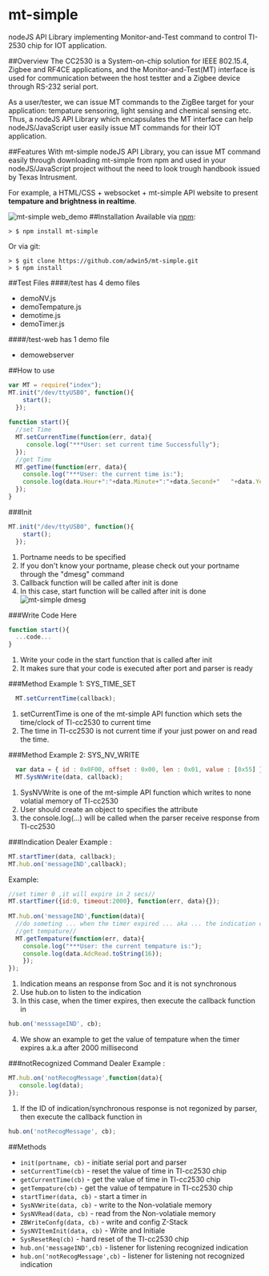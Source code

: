 # mt-simple
nodeJS API Library implementing Monitor-and-Test command to control TI-2530 chip for IOT application. 

##Overview
The CC2530 is a System-on-chip solution for IEEE 802.15.4, Zigbee and RF4CE applications, and the Monitor-and-Test(MT) interface is used for communication between the host testter and a Zigbee device through RS-232 serial port. 
  
As a user/tester, we can issue MT commands to the ZigBee target for your application: tempature sensoring, light sensing and chemical sensing etc. Thus, a nodeJS API Library which encapsulates the MT interface can help nodeJS/JavaScript user easily issue MT commands for their IOT application.

##Features
  With mt-simple nodeJS API Library, you can issue MT command easily through downloading mt-simple from npm and used in your nodeJS/JavaScript project without the need to look trough handbook issued by Texas Intrusment.

  For example, a HTML/CSS + websocket + mt-simple API website to present **tempature and brightness in realtime**.
  
  ![mt-simple web_demo](https://github.com/adwin5/mt-simple/blob/master/document/web_demo.jpg)
##Installation
Available via [npm](http://npmjs.org/):

    > $ npm install mt-simple

Or via git:

    > $ git clone https://github.com/adwin5/mt-simple.git
    > $ npm install

##Test Files
####/test has 4 demo files
*  demoNV.js        
*  demoTempature.js    
*  demotime.js 
*  demoTimer.js

####/test-web has 1 demo file
*  demowebserver

##How to use
  ```js
  var MT = require("index");
  MT.init("/dev/ttyUSB0", function(){
      start();
    });
    
  function start(){
    //set Time
    MT.setCurrentTime(function(err, data){
       console.log("***User: set current time Successfully");
    });
    //get Time
    MT.getTime(function(err, data){
      console.log("***User: the current time is:");
      console.log(data.Hour+":"+data.Minute+":"+data.Second+"   "+data.Year+"/"+data.Month+"/"+data.Day);
    });    
  }
  ```
  
###Init
  ```js
  MT.init("/dev/ttyUSB0", function(){
      start();
    });
  ```
1. Portname needs to be specified  
2. If you don't know your portname, please check out your portname through the "dmesg" command
3. Callback function will be called after init is done
4. In this case, start function will be called after init is done
  ![mt-simple dmesg](https://github.com/adwin5/mt-simple/blob/master/document/dmesg_command.jpg)

###Write Code Here
  ```js
  function start(){
    ...code...
  }
  ```
1. Write your code in the start function that is called after init
2. It makes sure that your code is executed after port and parser is ready

###Method Example 1: SYS_TIME_SET
  ```js
    MT.setCurrentTime(callback);
  ```
1.  setCurrentTime is one of the mt-simple API function which sets the time/clock of TI-cc2530 to current time
2.  The time in TI-cc2530 is not current time if your just power on and read the time.

###Method Example 2: SYS_NV_WRITE
  ```js
    var data = { id : 0x0F00, offset : 0x00, len : 0x01, value : [0x55] };
    MT.SysNVWrite(data, callback);
  ```
1.  SysNVWrite is one of the mt-simple API function which writes to none volatial memory of TI-cc2530
2.  User should create an object to specifies the attribute
3.  the console.log(...) will be called when the parser receive response from TI-cc2530

###Indication Dealer Example : 
  ```js
  MT.startTimer(data, callback);
  MT.hub.on('messageIND',callback);
  ```
Example:
  ```js
  //set timer 0 ,it will expire in 2 secs//
  MT.startTimer({id:0, timeout:2000}, function(err, data){});
    
  MT.hub.on('messageIND',function(data){
    //do someting ... when the timer expired ... aka ... the indication comes//
    //get tempature//
    MT.getTempature(function(err, data){
      console.log("***User: the current tempature is:");
      console.log(data.AdcRead.toString(16));
      });
  });
  ```
1. Indication means an response from Soc and it is not synchronous
2. Use hub.on to listen to the indication
2. In this case, when the timer expires, then execute the callback function in
```js
hub.on('messsageIND', cb);
```
4. We show an example to get the value of tempature when the timer expires a.k.a after 2000 millisecond

###notRecognized Command Dealer Example : 
  ```js
  MT.hub.on('notRecogMessage',function(data){
     console.log(data);
  });
  ```
1. If the ID of indication/synchronous response is not regonized by parser, then execute the callback function in
```js
hub.on('notRecogMessage', cb);
```

##Methods
* `init(portname, cb)` - initiate serial port and parser
* `setCurrentTime(cb)` - reset the value of time in TI-cc2530 chip
* `getCurrentTime(cb)` - get the value of time in TI-cc2530 chip
* `getTempature(cb)` - get the value of tempature in TI-cc2530 chip
* `startTimer(data, cb)` - start a timer in 
* `SysNVWrite(data, cb)` - write to the Non-volatiale memory
* `SysNVRead(data, cb)` -  read from the Non-volatiale memory
* `ZBWriteConfg(data, cb)` - write and config Z-Stack
* `SysNVItemInit(data, cb)` - Write and Initiale 
* `SysResetReq(cb)` - hard reset of the TI-cc2530 chip
* `hub.on('messageIND',cb)` - listener for listening recognized indication 
* `hub.on('notRecogMessage',cb)` - listener for listening not recognized indication 

